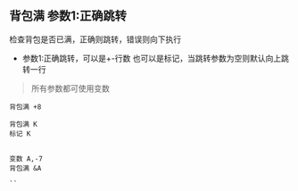 ## 背包满 参数1:正确跳转
检查背包是否已满，正确则跳转，错误则向下执行

- 参数1:正确跳转，可以是+-行数 也可以是标记，当跳转参数为空则默认向上跳转一行

> 所有参数都可使用变数

```
背包满 +8

背包满 K
标记 K


变数 A,-7
背包满 &A

``